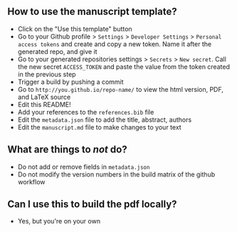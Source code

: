 ## How to use the manuscript template?

- Click on the "Use this template" button
- Go to your Github profile > `Settings` > `Developer Settings` > `Personal access tokens` and create and copy a new token. Name it after the generated repo, and give it 
- Go to your generated repositories settings > `Secrets` > `New secret`. Call the new secret `ACCESS_TOKEN` and paste the value from the token created in the previous step  
- Trigger a build by pushing a commit
- Go to `http://you.github.io/repo-name/` to view the html version, PDF, and LaTeX source
- Edit this README!
- Add your references to the `references.bib` file
- Edit the `metadata.json` file to add the title, abstract, authors
- Edit the `manuscript.md` file to make changes to your text

## What are things to *not* do?

- Do not add or remove fields in `metadata.json`
- Do not modify the version numbers in the build matrix of the github workflow

## Can I use this to build the pdf locally?

- Yes, but you're on your own
